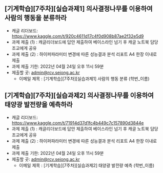 

## [기계학습][7주차][실습과제1] 의사결정나무를 이용하여 사람의 행동을 분류하라
- 캐글 리더보드: https://www.kaggle.com/t/920c4611d17c4f0d908b87ae2f32e5d9
- 과제 제출 (1) : 캐글리더보드에 답안 제출하여 베이스라인 넘기 후 캐글 노트북 담당 조교에게 공유
- 과제 제출 (2) : 하이퍼파라미터 변경에 따른 성능결과 분석 리포트 A4 한장 이내로 제출
- 과제 제출 기한: 2022년 04월 24일 오후 11시 59분
- 제출할 곳: admin@rcv.sejong.ac.kr
  - 이메일 제목 : [기계학습][7주차][실습과제1] 사람의 행동 분류 (학번_이름)


## [기계학습][7주차][실습과제2] 의사결정나무를 이용하여 태양광 발전량을 예측하라
- 캐글 리더보드: https://www.kaggle.com/t/71914d37d1fc4b449c7c157890d3844e
- 과제 제출 (1) : 캐글리더보드에 답안 제출하여 베이스라인 넘기 후 캐글 노트북 담당 조교에게 공유
- 과제 제출 (2) : 하이퍼파라미터 변경에 따른 성능결과 분석 리포트 A4 한장 이내로 제출
- 과제 제출 기한: 2022년 04월 24일 오후 11시 59분
- 제출할 곳: admin@rcv.sejong.ac.kr
  - 이메일 제목 : [기계학습][7주차][실습과제2] 태양광 발전량 예측 (학번_이름)

